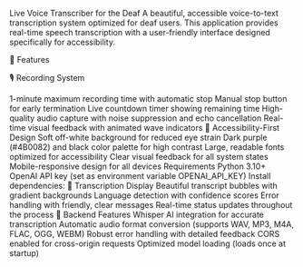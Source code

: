 Live Voice Transcriber for the Deaf
A beautiful, accessible voice-to-text transcription system optimized for deaf users. This application provides real-time speech transcription with a user-friendly interface designed specifically for accessibility.

🌟 Features

🎙️ Recording System

1-minute maximum recording time with automatic stop
Manual stop button for early termination
Live countdown timer showing remaining time
High-quality audio capture with noise suppression and echo cancellation
Real-time visual feedback with animated wave indicators
🎨 Accessibility-First Design
Soft off-white background for reduced eye strain
Dark purple (#4B0082) and black color palette for high contrast
Large, readable fonts optimized for accessibility
Clear visual feedback for all system states
Mobile-responsive design for all devices
Requirements
Python 3.10+
OpenAI API key (set as environment variable OPENAI_API_KEY)
Install dependencies:
📜 Transcription Display
Beautiful transcript bubbles with gradient backgrounds
Language detection with confidence scores
Error handling with friendly, clear messages
Real-time status updates throughout the process
🔧 Backend Features
Whisper AI integration for accurate transcription
Automatic audio format conversion (supports WAV, MP3, M4A, FLAC, OGG, WEBM)
Robust error handling with detailed feedback
CORS enabled for cross-origin requests
Optimized model loading (loads once at startup)
